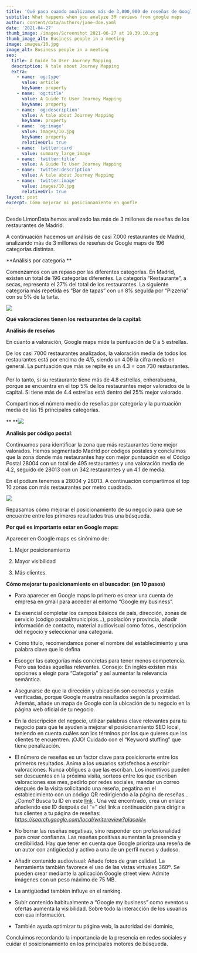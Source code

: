 ```yaml
---
title: 'Qué pasa cuando analizamos más de 3,000,000 de reseñas de Google maps'
subtitle: What happens when you analyze 3M reviews from google maps
author: content/data/authors/jane-doe.yaml
date: '2021-04-27'
thumb_image: /images/Screenshot 2021-06-27 at 10.39.10.png
thumb_image_alt: Business people in a meeting
image: images/10.jpg
image_alt: Business people in a meeting
seo:
  title: A Guide To User Journey Mapping
  description: A tale about Journey Mapping
  extra:
    - name: 'og:type'
      value: article
      keyName: property
    - name: 'og:title'
      value: A Guide To User Journey Mapping
      keyName: property
    - name: 'og:description'
      value: A tale about Journey Mapping
      keyName: property
    - name: 'og:image'
      value: images/10.jpg
      keyName: property
      relativeUrl: true
    - name: 'twitter:card'
      value: summary_large_image
    - name: 'twitter:title'
      value: A Guide To User Journey Mapping
    - name: 'twitter:description'
      value: A tale about Journey Mapping
    - name: 'twitter:image'
      value: images/10.jpg
      relativeUrl: true
layout: post
excerpt: Cómo mejorar mi posicionamiento en goofle
---
```

Desde LimonData hemos analizado las más de 3 millones de reseñas de los restaurantes de Madrid.


A continuación hacemos un análisis de casi 7.000 restaurantes de Madrid, analizando más de 3 millones de reseñas de Google maps de 196 categorías distintas.

**Análisis por categoría **

Comenzamos con un repaso por las diferentes categorías. En Madrid, existen un total de 196 categorías diferentes. La categoría “Restaurante”, a secas, representa el 27% del total de los restaurantes. La siguiente categoría más repetida es “Bar de tapas” con un 8% seguida por “Pizzería” con su 5% de la tarta.

![](https://lh4.googleusercontent.com/4hLPgu287DGpRW-F49AeKaK-PqF-gY\_9UPT092phYqOOOXJ46lqcm9ncghxUdU3QWC2JFo10DC2L0EmLgj9FFzyoHe9aZpL7OttciglE5wiyjsn0ZZj9d0Y5fAaFZK3nbS\_4MBG0)

**Qué valoraciones tienen los restaurantes de la capital:**

**Análisis de reseñas**

En cuanto a valoración, Google maps mide la puntuación de 0 a 5 estrellas.

De los casi 7000 restaurantes analizados, la valoración media de todos los restaurantes está por encima de 4/5, siendo un 4.09 la cifra media en general. La puntuación que más se repite es un 4.3 ⭐ con 730 restaurantes.

Por lo tanto, si su restaurante tiene más de 4.8 estrellas, enhorabuena, porque se encuentra en el top 5% de los restaurantes mejor valorados de la capital. Si tiene más de 4.4 estrellas está dentro del 25% mejor valorado.

Compartimos el número medio de reseñas por categoría y la puntuación media de las 15 principales categorías.

** **![](https://lh5.googleusercontent.com/Vj4KNbrMF9Sft91JWQvhfYMR8e6Azv\_1WUFaFfg7qVVV1Ps6F9j_ld5qjeSgbC7iDmjACHuN7hAbDrsvarrR0aA7xoo4Zr1L5hR0t8HZM4q70CUx8eu91ZDYPesKTuTK6DXpATye)

**Análisis por código postal**: 

Continuamos para identificar la zona que más restaurantes tiene mejor valorados. Hemos segmentado Madrid por códigos postales y concluimos que la zona donde más restaurantes hay con mejor puntuación es el Código Postal 28004 con un total de 495 restaurantes y una valoración media de 4.2, seguido de 28013 con un 342 restaurantes y un 4.1 de media.

En el podium tenemos a 28004 y 28013. A continuación compartimos el top 10 zonas con más restaurantes por metro cuadrado.

![](https://lh5.googleusercontent.com/q5lEToUW7vdijjxh-oR2x-Cy7MrbSOOlLi1jghY-KUSOGiAKcJ7ZUmBTIj1Q16Xzcx52x1bYtYU6bMEleJIrmPXFbRtWoG2mSunO8IzwReIKepORMr0GMyczv2MuBq6pZVtlwbzx)



Repasamos cómo mejorar el posicionamiento de su negocio para que se encuentre entre los primeros resultados tras una búsqueda.

**Por qué es importante estar en Google maps:** 

Aparecer en Google maps es sinónimo de:

1.  Mejor posicionamiento

2.  Mayor visibilidad 

3.  Más clientes.

**Cómo mejorar tu posicionamiento en el buscador: (en 10 pasos)**

*   Para aparecer en Google maps lo primero es crear una cuenta de empresa en gmail para acceder al entorno “Google my business”. 

<!---->

*   Es esencial completar los campos básicos de país, dirección, zonas de servicio (código postal/municipios…), población y provincia, añadir información de contacto, material audiovisual como fotos , descripción del negocio y seleccionar una categoría. 

<!---->

*   Como título, recomendamos poner el nombre del establecimiento y una  palabra clave que lo defina

<!---->

*   Escoger las categorías más concretas para tener menos competencia. Pero usa todas aquellas relevantes. Consejo: En inglés existen más opciones a elegir para “Categoría” y así aumentar la relevancia semántica.

<!---->

*   Asegurarse de que la dirección y ubicación son correctas y están verificadas, porque Google muestra resultados según la proximidad. Además, añade un mapa de Google con la ubicación de tu negocio en la página web oficial de tu negocio.

<!---->

*   En la descripción del negocio, utilizar palabras clave relevantes para tu negocio para que te ayuden a mejorar el posicionamiento SEO local, teniendo en cuenta cuáles son los términos por los que quieres que los clientes te encuentren. ¡OJO! Cuidado con el “Keyword stuffing” que tiene penalización.

<!---->

*   El número de reseñas es un factor clave para posicionarte entre los primeros resultados. Anima a los usuarios satisfechos a escribir valoraciones. Nunca obligues a que las escriban. Los incentivos pueden ser descuentos en la próxima visita, sorteos entre los que escriban valoraciones ese mes, pedirlo por redes sociales, mandar un correo después de la visita solicitando una reseña, pegatina en el establecimiento con un código QR redirigiendo a la página de reseñas… ¿Como? Busca tu ID en este [link](https://developers.google.com/places/web-service/place-id) . Una vez encontrado, crea un enlace añadiendo ese ID después del “=” del link a continuación para dirigir a tus clientes a tu página de reseñas: *https://search.google.com/local/writereview?placeid=*

<!---->

*   No borrar las reseñas negativas, sino responder con profesionalidad para crear confianza. Las reseñas positivas aumentan la presencia y credibilidad. Hay que tener en cuenta que Google prioriza una reseña de un autor con antigüedad y activo a una de un perfil nuevo y dudoso.

<!---->

*   Añadir contenido audiovisual: Añade fotos de gran calidad. La herramienta también favorece el uso de las vistas virtuales 360º. Se pueden crear mediante la aplicación Google street view. Admite imágenes con un peso máximo de 75 MB.

<!---->

*   La antigüedad también influye en el ranking.

<!---->

*   Subir contenido habitualmente a “Google my business” como eventos u ofertas aumenta la visibilidad. Sobre todo la interacción de los usuarios con esa información. 

<!---->

*   También ayuda optimizar tu página web, la autoridad del dominio, 

Concluimos recordando la importancia de la presencia en redes sociales y cuidar el posicionamiento en los principales motores de búsqueda.

